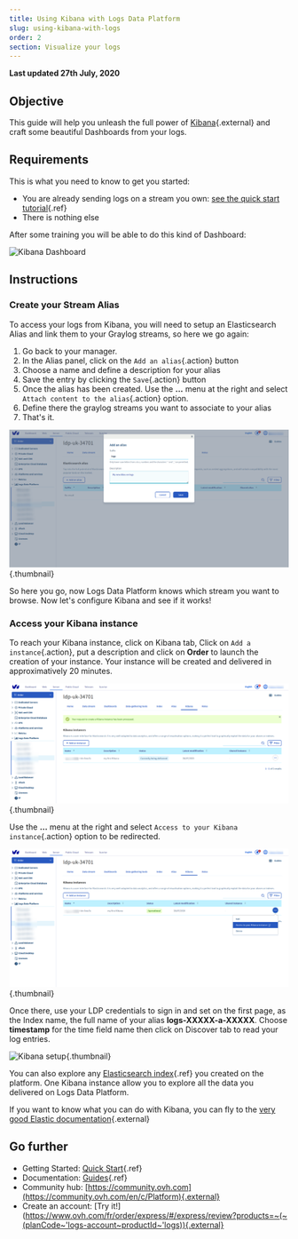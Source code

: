 ```yaml
---
title: Using Kibana with Logs Data Platform
slug: using-kibana-with-logs
order: 2
section: Visualize your logs
---
```


**Last updated 27th July, 2020**

## Objective

This guide will help you unleash the full power of [Kibana](https://github.com/elastic/kibana){.external} and craft some beautiful Dashboards from your logs.

## Requirements

This is what you need to know to get you started:

- You are already sending logs on a stream you own: [see the quick start tutorial](../quick_start/){.ref}
- There is nothing else

After some training you will be able to do this kind of Dashboard: 

![Kibana Dashboard](images/kibana.png)

## Instructions

### Create your Stream Alias

To access your logs from Kibana, you will need to setup an Elasticsearch Alias and link them to your Graylog streams, so here we go again:

1. Go back to your manager.
2. In the Alias panel, click on the `Add an alias`{.action} button
3. Choose a name and define a description for your alias
4. Save the entry by clicking the `Save`{.action} button
5. Once the alias has been created. Use the **...** menu at the right and select `Attach content to the alias`{.action} option.
6. Define there the graylog streams you want to associate to your alias
7. That's it.

![Alias creation](images/alias.png){.thumbnail}

So here you go, now Logs Data Platform knows which stream you want to browse. Now let's configure Kibana and see if it works!

### Access your Kibana instance

To reach your Kibana instance, click on Kibana tab, Click on `Add a instance`{.action}, put a description and click on **Order** to launch the creation of your instance. Your instance will be created and delivered in approximatively 20 minutes. 

![Kibana creation](images/kibana_created.png){.thumbnail}


Use the **...** menu at the right and select `Access to your Kibana instance`{.action} option to be redirected.

![Kibana access](images/url.png){.thumbnail}

Once there, use your LDP credentials to sign in and set on the first page, as the Index name, the full name of your alias **logs-XXXXX-a-XXXXX**. Choose **timestamp** for the time field name then click on Discover tab to read your log entries.

![Kibana setup](images/kibana_setup.png){.thumbnail}

You can also explore any [Elasticsearch index](../index_as_a_service/){.ref} you created on the platform. One Kibana instance allow you to explore all the data you delivered on Logs Data Platform.

If you want to know what you can do with Kibana, you can fly to the [very good Elastic documentation](https://www.elastic.co/guide/en/kibana/6.8/index.html){.external}

## Go further

- Getting Started: [Quick Start](../quick_start/){.ref}
- Documentation: [Guides](../product.fr-fr.md){.ref}
- Community hub: [https://community.ovh.com](https://community.ovh.com/en/c/Platform){.external}
- Create an account: [Try it!](https://www.ovh.com/fr/order/express/#/express/review?products=~(~(planCode~'logs-account~productId~'logs)){.external}

